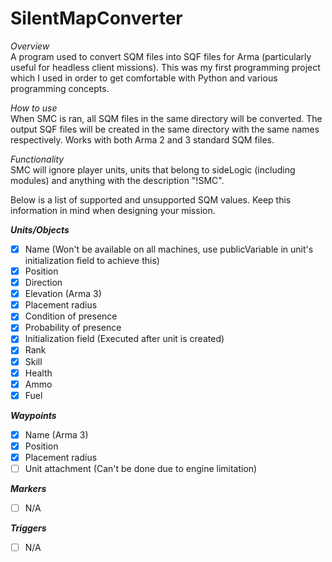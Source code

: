 SilentMapConverter
========================

*Overview*  
A program used to convert SQM files into SQF files for Arma (particularly useful for headless client missions). This was my first programming project which I used in order to get comfortable with Python and various programming concepts.

*How to use*  
When SMC is ran, all SQM files in the same directory will be converted. The output SQF files will be created in the same directory with the same names respectively.
Works with both Arma 2 and 3 standard SQM files.

*Functionality*  
SMC will ignore player units, units that belong to sideLogic (including modules) and anything with the description "!SMC".

Below is a list of supported and unsupported SQM values. Keep this information in mind when designing your mission.

***Units/Objects***

- [x] Name (Won't be available on all machines, use publicVariable in unit's initialization field to achieve this)
- [x] Position
- [x] Direction
- [x] Elevation (Arma 3)
- [x] Placement radius
- [x] Condition of presence
- [x] Probability of presence
- [x] Initialization field (Executed after unit is created)
- [x] Rank
- [x] Skill
- [x] Health
- [x] Ammo
- [x] Fuel

***Waypoints***

- [x] Name (Arma 3)
- [x] Position
- [x] Placement radius
- [ ] Unit attachment (Can't be done due to engine limitation)

***Markers***

- [ ] N/A

***Triggers***

- [ ] N/A
